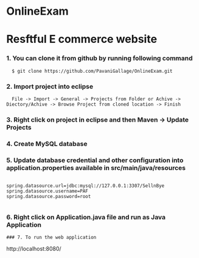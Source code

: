 # OnlineExam
# Resftful E commerce website

### 1. You can clone it from github by running following command

```
  $ git clone https://github.com/PavaniGallage/OnlineExam.git
```

### 2. Import project into eclipse
```
  File -> Import -> General -> Projects from Folder or Achive -> Diectory/Achive -> Browse Project from cloned location -> Finish
```
### 3. Right click on project in eclipse and then Maven -> Update Projects 

### 4. Create MySQL database

### 5. Update database credential and other configuration into application.properties available in src/main/java/resources

```

spring.datasource.url=jdbc:mysql://127.0.0.1:3307/SellnBye
spring.datasource.username=PAF
spring.datasource.password=root


```
### 6. Right click on Application.java file and run as Java Application



```
### 7. To run the web application
```
  http://localhost:8080/
